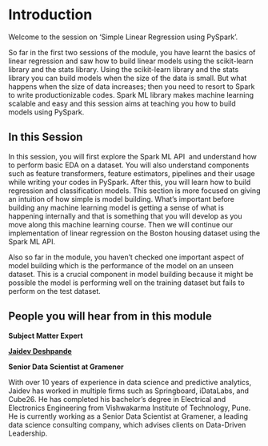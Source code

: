 # Introduction

Welcome to the session on ‘Simple Linear Regression using PySpark’. 

So far in the first two sessions of the module, you have learnt the basics of linear regression and saw how to build linear models using the scikit-learn library and the stats library. Using the scikit-learn library and the stats library you can build models when the size of the data is small. But what happens when the size of data increases; then you need to resort to Spark to write productionizable codes. Spark ML library makes machine learning scalable and easy and this session aims at teaching you how to build models using PySpark.

## In this Session

In this session, you will first explore the Spark ML API  and understand how to perform basic EDA on a dataset. You will also understand components such as feature transformers, feature estimators, pipelines and their usage while writing your codes in PySpark. After this, you will learn how to build regression and classification models. This section is more focused on giving an intuition of how simple is model building. What’s important before building any machine learning model is getting a sense of what is happening internally and that is something that you will develop as you move along this machine learning course. Then we will continue our implementation of linear regression on the Boston housing dataset using the Spark ML API.

Also so far in the module, you haven’t checked one important aspect of model building which is the performance of the model on an unseen dataset. This is a crucial component in model building because it might be possible the model is performing well on the training dataset but fails to perform on the test dataset.

## People you will hear from in this module

**Subject Matter Expert**

**[Jaidev Deshpande](https://www.linkedin.com/in/jaidevd/)**

**Senior Data Scientist at Gramener**

With over 10 years of experience in data science and predictive analytics, Jaidev has worked in multiple firms such as Springboard, iDataLabs, and Cube26. He has completed his bachelor’s degree in Electrical and Electronics Engineering from Vishwakarma Institute of Technology, Pune. He is currently working as a Senior Data Scientist at Gramener, a leading data science consulting company, which advises clients on Data-Driven Leadership.
